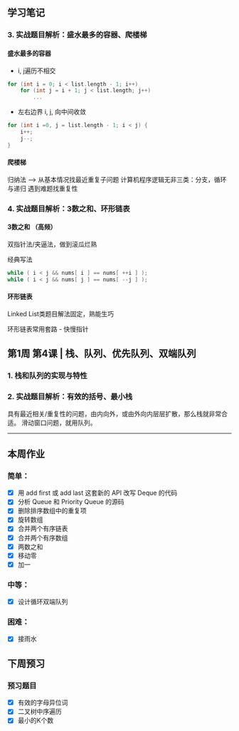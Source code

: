 ## 学习笔记

### 3. 实战题目解析：盛水最多的容器、爬楼梯
#### 盛水最多的容器

* i, j遍历不相交

``` C++
for (int i = 0; i < list.length - 1; i++)
    for (int j = i + 1; j < list.length; j++)
        ...
```

* 左右边界 i, j, 向中间收敛

``` C++
for (int i =0, j = list.length - 1; i < j) {
    i++;
    j--;
}

```

#### 爬楼梯
归纳法 --> 从基本情况找最近重复子问题
计算机程序逻辑无非三类：分支，循环与递归
遇到难题找重复性


### 4. 实战题目解析：3数之和、环形链表

#### 3数之和 （高频）
双指针法/夹逼法，做到滚瓜烂熟

经典写法
``` C++
while ( i < j && nums[ i ] == nums[ ++i ] );
while ( i < j && nums[ j ] == nums[ --j ] );
```

#### 环形链表
Linked List类题目解法固定，熟能生巧

环形链表常用套路 - 快慢指针


## 第1周 第4课 | 栈、队列、优先队列、双端队列
### 1. 栈和队列的实现与特性

### 2. 实战题目解析：有效的括号、最小栈

具有最近相关/重复性的问题，由内向外，或由外向内层层扩散，那么栈就非常合适。
滑动窗口问题，就用队列。






***
## 本周作业

### 简单：

- [x] 用 add first 或 add last 这套新的 API 改写 Deque 的代码
- [x] 分析 Queue 和 Priority Queue 的源码
- [x] 删除排序数组中的重复项
- [x] 旋转数组
- [x] 合并两个有序链表
- [x] 合并两个有序数组
- [x] 两数之和
- [x] 移动零
- [x] 加一

### 中等：

- [x] 设计循环双端队列

### 困难：

- [x] 接雨水

## 下周预习
### 预习题目

- [x] 有效的字母异位词
- [x] 二叉树中序遍历
- [x] 最小的K个数